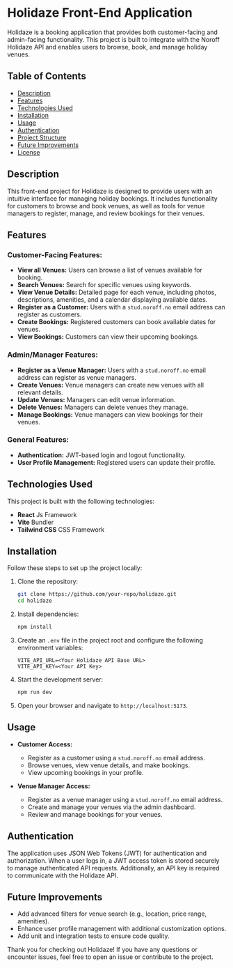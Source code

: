 # Holidaze Front-End Application

Holidaze is a booking application that provides both customer-facing and admin-facing functionality. This project is built to integrate with the  Noroff Holidaze API and enables users to browse, book, and manage holiday venues.

## Table of Contents

- [Description](#description)
- [Features](#features)
- [Technologies Used](#technologies-used)
- [Installation](#installation)
- [Usage](#usage)
- [Authentication](#authentication)
- [Project Structure](#project-structure)
- [Future Improvements](#future-improvements)
- [License](#license)

## Description

This front-end project for Holidaze is designed to provide users with an intuitive interface for managing holiday bookings. It includes functionality for customers to browse and book venues, as well as tools for venue managers to register, manage, and review bookings for their venues.

## Features

### Customer-Facing Features:

- **View all Venues:** Users can browse a list of venues available for booking.
- **Search Venues:** Search for specific venues using keywords.
- **View Venue Details:** Detailed page for each venue, including photos, descriptions, amenities, and a calendar displaying available dates.
- **Register as a Customer:** Users with a `stud.noroff.no` email address can register as customers.
- **Create Bookings:** Registered customers can book available dates for venues.
- **View Bookings:** Customers can view their upcoming bookings.

### Admin/Manager Features:

- **Register as a Venue Manager:** Users with a `stud.noroff.no` email address can register as venue managers.
- **Create Venues:** Venue managers can create new venues with all relevant details.
- **Update Venues:** Managers can edit venue information.
- **Delete Venues:** Managers can delete venues they manage.
- **Manage Bookings:** Venue managers can view bookings for their venues.

### General Features:

- **Authentication:** JWT-based login and logout functionality.
- **User Profile Management:** Registered users can update their profile.

## Technologies Used

This project is built with the following technologies:

- **React** Js Framework
- **Vite** Bundler
- **Tailwind CSS** CSS Framework


## Installation

Follow these steps to set up the project locally:

1. Clone the repository:

   ```bash
   git clone https://github.com/your-repo/holidaze.git
   cd holidaze
   ```

2. Install dependencies:

   ```bash
   npm install
   ```

3. Create an `.env` file in the project root and configure the following environment variables:

   ```env
   VITE_API_URL=<Your Holidaze API Base URL>
   VITE_API_KEY=<Your API Key>
   ```

4. Start the development server:

   ```bash
   npm run dev
   ```

5. Open your browser and navigate to `http://localhost:5173`.

## Usage

- **Customer Access:**

  - Register as a customer using a `stud.noroff.no` email address.
  - Browse venues, view venue details, and make bookings.
  - View upcoming bookings in your profile.

- **Venue Manager Access:**

  - Register as a venue manager using a `stud.noroff.no` email address.
  - Create and manage your venues via the admin dashboard.
  - Review and manage bookings for your venues.

## Authentication

The application uses JSON Web Tokens (JWT) for authentication and authorization. When a user logs in, a JWT access token is stored securely to manage authenticated API requests. Additionally, an API key is required to communicate with the Holidaze API.


## Future Improvements

- Add advanced filters for venue search (e.g., location, price range, amenities).
- Enhance user profile management with additional customization options.
- Add unit and integration tests to ensure code quality.


Thank you for checking out Holidaze! If you have any questions or encounter issues, feel free to open an issue or contribute to the project.

